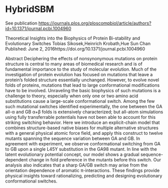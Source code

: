 # HybridSBM

See publication
https://journals.plos.org/ploscompbiol/article/authors?id=10.1371/journal.pcbi.1004960

Theoretical Insights into the Biophysics of Protein Bi-stability and Evolutionary Switches
Tobias Sikosek,Heinrich Krobath,Hue Sun Chan 
Published: June 2, 2016https://doi.org/10.1371/journal.pcbi.1004960

Abstract
Deciphering the effects of nonsynonymous mutations on protein structure is central to many areas of biomedical research and is of fundamental importance to the study of molecular evolution. Much of the investigation of protein evolution has focused on mutations that leave a protein’s folded structure essentially unchanged. However, to evolve novel folds of proteins, mutations that lead to large conformational modifications have to be involved. Unraveling the basic biophysics of such mutations is a challenge to theory, especially when only one or two amino acid substitutions cause a large-scale conformational switch. Among the few such mutational switches identified experimentally, the one between the GA all-α and GB α+β folds is extensively characterized; but all-atom simulations using fully transferrable potentials have not been able to account for this striking switching behavior. Here we introduce an explicit-chain model that combines structure-based native biases for multiple alternative structures with a general physical atomic force field, and apply this construct to twelve mutants spanning the sequence variation between GA and GB. In agreement with experiment, we observe conformational switching from GA to GB upon a single L45Y substitution in the GA98 mutant. In line with the latent evolutionary potential concept, our model shows a gradual sequence-dependent change in fold preference in the mutants before this switch. Our analysis also indicates that a sharp GA/GB switch may arise from the orientation dependence of aromatic π-interactions. These findings provide physical insights toward rationalizing, predicting and designing evolutionary conformational switches.


